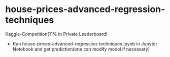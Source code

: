 # house-prices-advanced-regression-techniques
Kaggle-Competition(11% in Private Leaderboard)

- Run house-prices-advanced-regression-techniques.ipynb in Jupyter Notebook
	and get prediction(one can modify model if necessary)
